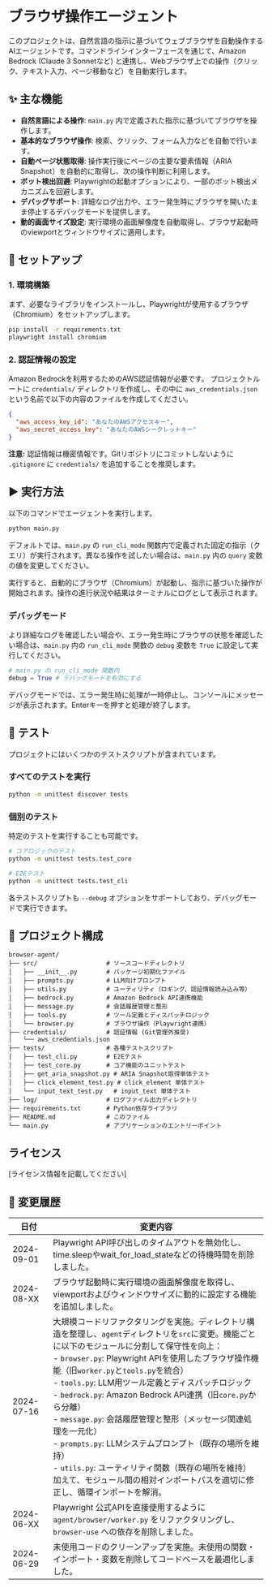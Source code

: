 # ブラウザ操作エージェント

このプロジェクトは、自然言語の指示に基づいてウェブブラウザを自動操作するAIエージェントです。コマンドラインインターフェースを通じて、Amazon Bedrock (Claude 3 Sonnetなど) と連携し、Webブラウザ上での操作（クリック、テキスト入力、ページ移動など）を自動実行します。

## ✨ 主な機能

- **自然言語による操作**: `main.py` 内で定義された指示に基づいてブラウザを操作します。
- **基本的なブラウザ操作**: 検索、クリック、フォーム入力などを自動で行います。
- **自動ページ状態取得**: 操作実行後にページの主要な要素情報（ARIA Snapshot）を自動的に取得し、次の操作判断に利用します。
- **ボット検出回避**: Playwrightの起動オプションにより、一部のボット検出メカニズムを回避します。
- **デバッグサポート**: 詳細なログ出力や、エラー発生時にブラウザを開いたまま停止するデバッグモードを提供します。
- **動的画面サイズ設定**: 実行環境の画面解像度を自動取得し、ブラウザ起動時のviewportとウィンドウサイズに適用します。

## 🚀 セットアップ

### 1. 環境構築

まず、必要なライブラリをインストールし、Playwrightが使用するブラウザ（Chromium）をセットアップします。

```bash
pip install -r requirements.txt
playwright install chromium
```

### 2. 認証情報の設定

Amazon Bedrockを利用するためのAWS認証情報が必要です。
プロジェクトルートに `credentials/` ディレクトリを作成し、その中に `aws_credentials.json` という名前で以下の内容のファイルを作成してください。

```json
{
  "aws_access_key_id": "あなたのAWSアクセスキー",
  "aws_secret_access_key": "あなたのAWSシークレットキー"
}
```

**注意:** 認証情報は機密情報です。Gitリポジトリにコミットしないように `.gitignore` に `credentials/` を追加することを推奨します。

## ▶️ 実行方法

以下のコマンドでエージェントを実行します。

```bash
python main.py
```

デフォルトでは、`main.py` の `run_cli_mode` 関数内で定義された固定の指示（クエリ）が実行されます。異なる操作を試したい場合は、`main.py` 内の `query` 変数の値を変更してください。

実行すると、自動的にブラウザ（Chromium）が起動し、指示に基づいた操作が開始されます。操作の進行状況や結果はターミナルにログとして表示されます。

### デバッグモード

より詳細なログを確認したい場合や、エラー発生時にブラウザの状態を確認したい場合は、`main.py` 内の `run_cli_mode` 関数の `debug` 変数を `True` に設定して実行してください。

```python
# main.py の run_cli_mode 関数内
debug = True # デバッグモードを有効にする
```

デバッグモードでは、エラー発生時に処理が一時停止し、コンソールにメッセージが表示されます。Enterキーを押すと処理が終了します。

## 🧪 テスト

プロジェクトにはいくつかのテストスクリプトが含まれています。

### すべてのテストを実行

```bash
python -m unittest discover tests
```

### 個別のテスト

特定のテストを実行することも可能です。

```bash
# コアロジックのテスト
python -m unittest tests.test_core

# E2Eテスト
python -m unittest tests.test_cli
```

各テストスクリプトも `--debug` オプションをサポートしており、デバッグモードで実行できます。

## 📂 プロジェクト構成

```
browser-agent/
├── src/                   # ソースコードディレクトリ
│   ├── __init__.py        # パッケージ初期化ファイル
│   ├── prompts.py         # LLM向けプロンプト
│   ├── utils.py           # ユーティリティ（ロギング、認証情報読み込み等）
│   ├── bedrock.py         # Amazon Bedrock API連携機能
│   ├── message.py         # 会話履歴管理と整形
│   ├── tools.py           # ツール定義とディスパッチロジック
│   └── browser.py         # ブラウザ操作（Playwright連携）
├── credentials/           # 認証情報 (Git管理外推奨)
│   └── aws_credentials.json
├── tests/                 # 各種テストスクリプト
│   ├── test_cli.py        # E2Eテスト
│   ├── test_core.py       # コア機能のユニットテスト
│   ├── get_aria_snapshot.py # ARIA Snapshot取得単体テスト
│   ├── click_element_test.py # click_element 単体テスト
│   └── input_text_test.py   # input_text 単体テスト
├── log/                   # ログファイル出力ディレクトリ
├── requirements.txt       # Python依存ライブラリ
├── README.md              # このファイル
└── main.py                # アプリケーションのエントリーポイント
```

## ライセンス

[ライセンス情報を記載してください]

## 🔄 変更履歴

| 日付 | 変更内容 |
|------|----------|
| 2024-09-01 | Playwright API呼び出しのタイムアウトを無効化し、time.sleepやwait_for_load_stateなどの待機時間を削除しました。 |
| 2024-08-XX | ブラウザ起動時に実行環境の画面解像度を取得し、viewportおよびウィンドウサイズに動的に設定する機能を追加しました。 |
| 2024-07-16 | 大規模コードリファクタリングを実施。ディレクトリ構造を整理し、`agent`ディレクトリを`src`に変更。機能ごとに以下のモジュールに分割して保守性を向上：<br>- `browser.py`: Playwright APIを使用したブラウザ操作機能（旧`worker.py`と`tools.py`を統合）<br>- `tools.py`: LLM用ツール定義とディスパッチロジック<br>- `bedrock.py`: Amazon Bedrock API連携（旧`core.py`から分離）<br>- `message.py`: 会話履歴管理と整形（メッセージ関連処理を一元化）<br>- `prompts.py`: LLMシステムプロンプト（既存の場所を維持）<br>- `utils.py`: ユーティリティ関数（既存の場所を維持）<br>加えて、モジュール間の相対インポートパスを適切に修正し、循環インポートを解消。 |
| 2024-06-XX | Playwright 公式APIを直接使用するように `agent/browser/worker.py` をリファクタリングし、`browser-use` への依存を削除しました。 |
| 2024-06-29 | 未使用コードのクリーンアップを実施。未使用の関数・インポート・変数を削除してコードベースを最適化しました。 |
